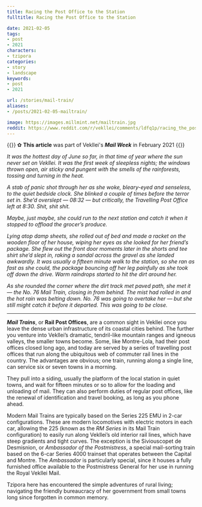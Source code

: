 ```yaml
---
title: Racing the Post Office to the Station
fulltitle: Racing the Post Office to the Station

date: 2021-02-05
tags:
- post
- 2021
characters:
- tzipora
categories:
- story
- landscape
keywords:
- post
- 2021

url: /stories/mail-train/
aliases:
- /posts/2021-02-05-mailtrain/

image: https://images.millmint.net/mailtrain.jpg
reddit: https://www.reddit.com/r/vekllei/comments/ldfq1p/racing_the_post_office_to_the_station/
---
```


{{<note>}}
✿ **This article** was part of Vekllei's ***Mail Week*** in February 2021
{{</note>}}

*It was the hottest day of June so far, in that time of year where the sun never set on Vekllei. It was the first week of sleepless nights; the windows thrown open, air sticky and pungent with the smells of the rainforests, tossing and turning in the heat.*

*A stab of panic shot through her as she woke, bleary-eyed and senseless, to the quiet bedside clock. She blinked a couple of times before the terror set in. She’d overslept — 08:32 — but critically, the Travelling Post Office left at 8:30. Shit, shit shit.*

*Maybe, just maybe, she could run to the next station and catch it when it stopped to offload the grocer’s produce.*

*Lying atop damp sheets, she rolled out of bed and made a racket on the wooden floor of her house, wiping her eyes as she looked for her friend’s package. She flew out the front door moments later in the shorts and tee shirt she’d slept in, raking a sandal across the gravel as she landed awkwardly. It was usually a fifteen minute walk to the station, so she ran as fast as she could, the package bouncing off her leg painfully as she took off down the drive. Warm raindrops started to hit the dirt around her.*

*As she rounded the corner where the dirt track met paved path, she met it — the No. 76 Mail Train, closing in from behind. The mist had rolled in and the hot rain was belting down. No. 76 was going to overtake her — but she still might catch it before it departed. This was going to be close.*

---

***Mail Trains***, or **Rail Post Offices**, are a common sight in Vekllei once you leave the dense urban infrastructure of its coastal cities behind. The further you venture into Vekllei’s dramatic, tendril-like mountain ranges and igneous valleys, the smaller towns become. Some, like Montre-Lola, had their post offices closed long ago, and today are served by a series of travelling post offices that run along the ubiquitous web of commuter rail lines in the country. The advantages are obvious; one train, running along a single line, can service six or seven towns in a morning.

They pull into a siding, usually the platform of the local station in quiet towns, and wait for fifteen minutes or so to allow for the loading and unloading of mail. They can also perform duties of regular post offices, like the renewal of identification and travel booking, as long as you phone ahead.

Modern Mail Trains are typically based on the Series 225 EMU in 2-car configurations. These are modern locomotives with electric motors in each car, allowing the 225 (known as the *RM Series* in its Mail Train configuration) to easily run along Vekllei’s old interior rail lines, which have steep gradients and tight curves. The exception is the Siviouscopet de Desmisnion, or *Ambassador of the Postmistress*, a special mail-sorting train based on the 6-car Series 4000 trainset that operates between the Capital and Montre. The *Ambassador* is particularly special, since it houses a fully furnished office available to the Postmistress General for her use in running the Royal Vekllei Mail.

Tzipora here has encountered the simple adventures of rural living; navigating the friendly bureaucracy of her government from small towns long since forgotten in common memory.
